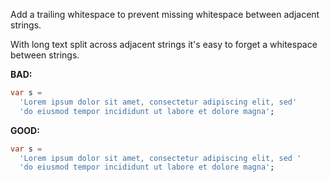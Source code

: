 
Add a trailing whitespace to prevent missing whitespace between adjacent
strings.

With long text split across adjacent strings it's easy to forget a whitespace
between strings.

**BAD:**
```dart
var s =
  'Lorem ipsum dolor sit amet, consectetur adipiscing elit, sed'
  'do eiusmod tempor incididunt ut labore et dolore magna';
```

**GOOD:**
```dart
var s =
  'Lorem ipsum dolor sit amet, consectetur adipiscing elit, sed '
  'do eiusmod tempor incididunt ut labore et dolore magna';
```

